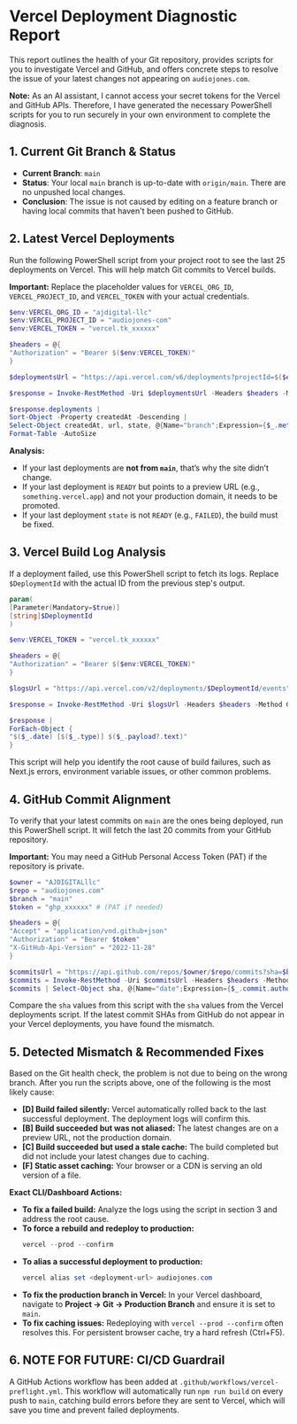 # Vercel Deployment Diagnostic Report

This report outlines the health of your Git repository, provides scripts for you to investigate Vercel and GitHub, and offers concrete steps to resolve the issue of your latest changes not appearing on `audiojones.com`.

**Note:** As an AI assistant, I cannot access your secret tokens for the Vercel and GitHub APIs. Therefore, I have generated the necessary PowerShell scripts for you to run securely in your own environment to complete the diagnosis.

## 1. Current Git Branch & Status

*   **Current Branch**: `main`
*   **Status**: Your local `main` branch is up-to-date with `origin/main`. There are no unpushed local changes.
*   **Conclusion**: The issue is not caused by editing on a feature branch or having local commits that haven't been pushed to GitHub.

## 2. Latest Vercel Deployments

Run the following PowerShell script from your project root to see the last 25 deployments on Vercel. This will help match Git commits to Vercel builds.

**Important:** Replace the placeholder values for `VERCEL_ORG_ID`, `VERCEL_PROJECT_ID`, and `VERCEL_TOKEN` with your actual credentials.

```powershell
$env:VERCEL_ORG_ID = "ajdigital-llc"
$env:VERCEL_PROJECT_ID = "audiojones-com"
$env:VERCEL_TOKEN = "vercel.tk_xxxxxx"

$headers = @{
"Authorization" = "Bearer $($env:VERCEL_TOKEN)"
}

$deploymentsUrl = "https://api.vercel.com/v6/deployments?projectId=$($env:VERCEL_PROJECT_ID)&limit=25"

$response = Invoke-RestMethod -Uri $deploymentsUrl -Headers $headers -Method GET

$response.deployments |
Sort-Object -Property createdAt -Descending |
Select-Object createdAt, url, state, @{Name="branch";Expression={$_.meta.githubCommitRef}}, @{Name="sha";Expression={$_.meta.githubCommitSha}}, @{Name="message";Expression={$_.meta.githubCommitMessage}} |
Format-Table -AutoSize
```

**Analysis:**
*   If your last deployments are **not from `main`**, that’s why the site didn’t change.
*   If your last deployment is `READY` but points to a preview URL (e.g., `something.vercel.app`) and not your production domain, it needs to be promoted.
*   If your last deployment `state` is not `READY` (e.g., `FAILED`), the build must be fixed.

## 3. Vercel Build Log Analysis

If a deployment failed, use this PowerShell script to fetch its logs. Replace `$DeploymentId` with the actual ID from the previous step's output.

```powershell
param(
[Parameter(Mandatory=$true)]
[string]$DeploymentId
)

$env:VERCEL_TOKEN = "vercel.tk_xxxxxx"

$headers = @{
"Authorization" = "Bearer $($env:VERCEL_TOKEN)"
}

$logsUrl = "https://api.vercel.com/v2/deployments/$DeploymentId/events"

$response = Invoke-RestMethod -Uri $logsUrl -Headers $headers -Method GET

$response |
ForEach-Object {
"$($_.date) [$($_.type)] $($_.payload?.text)"
}
```

This script will help you identify the root cause of build failures, such as Next.js errors, environment variable issues, or other common problems.

## 4. GitHub Commit Alignment

To verify that your latest commits on `main` are the ones being deployed, run this PowerShell script. It will fetch the last 20 commits from your GitHub repository.

**Important:** You may need a GitHub Personal Access Token (PAT) if the repository is private.

```powershell
$owner = "AJDIGITALllc"
$repo = "audiojones.com"
$branch = "main"
$token = "ghp_xxxxxx" # (PAT if needed)

$headers = @{
"Accept" = "application/vnd.github+json"
"Authorization" = "Bearer $token"
"X-GitHub-Api-Version" = "2022-11-28"
}

$commitsUrl = "https://api.github.com/repos/$owner/$repo/commits?sha=$branch&per_page=20"
$commits = Invoke-RestMethod -Uri $commitsUrl -Headers $headers -Method GET
$commits | Select-Object sha, @{Name="date";Expression={$_.commit.author.date}}, @{Name="msg";Expression={$_.commit.message}} | Format-Table -AutoSize
```

Compare the `sha` values from this script with the `sha` values from the Vercel deployments script. If the latest commit SHAs from GitHub do not appear in your Vercel deployments, you have found the mismatch.

## 5. Detected Mismatch & Recommended Fixes

Based on the Git health check, the problem is not due to being on the wrong branch. After you run the scripts above, one of the following is the most likely cause:

*   **[D] Build failed silently:** Vercel automatically rolled back to the last successful deployment. The deployment logs will confirm this.
*   **[B] Build succeeded but was not aliased:** The latest changes are on a preview URL, not the production domain.
*   **[C] Build succeeded but used a stale cache:** The build completed but did not include your latest changes due to caching.
*   **[F] Static asset caching:** Your browser or a CDN is serving an old version of a file.

**Exact CLI/Dashboard Actions:**

*   **To fix a failed build:** Analyze the logs using the script in section 3 and address the root cause.
*   **To force a rebuild and redeploy to production:**
    ```powershell
    vercel --prod --confirm
    ```
*   **To alias a successful deployment to production:**
    ```powershell
    vercel alias set <deployment-url> audiojones.com
    ```
*   **To fix the production branch in Vercel:** In your Vercel dashboard, navigate to **Project → Git → Production Branch** and ensure it is set to `main`.
*   **To fix caching issues:** Redeploying with `vercel --prod --confirm` often resolves this. For persistent browser cache, try a hard refresh (Ctrl+F5).

## 6. NOTE FOR FUTURE: CI/CD Guardrail

A GitHub Actions workflow has been added at `.github/workflows/vercel-preflight.yml`. This workflow will automatically run `npm run build` on every push to `main`, catching build errors before they are sent to Vercel, which will save you time and prevent failed deployments.
